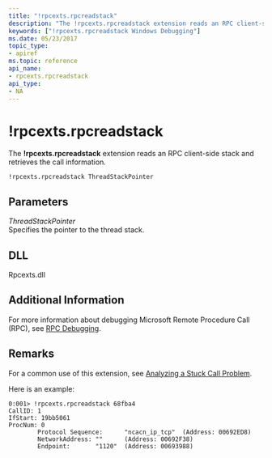 ```yaml
---
title: "!rpcexts.rpcreadstack"
description: "The !rpcexts.rpcreadstack extension reads an RPC client-side stack and retrieves the call information."
keywords: ["!rpcexts.rpcreadstack Windows Debugging"]
ms.date: 05/23/2017
topic_type:
- apiref
ms.topic: reference
api_name:
- rpcexts.rpcreadstack
api_type:
- NA
---
```


# !rpcexts.rpcreadstack

The **!rpcexts.rpcreadstack** extension reads an RPC client-side stack and retrieves the call information.

```dbgcmd
!rpcexts.rpcreadstack ThreadStackPointer
```

## Parameters

<span id="_______ThreadStackPointer______"></span><span id="_______threadstackpointer______"></span><span id="_______THREADSTACKPOINTER______"></span> *ThreadStackPointer*   
Specifies the pointer to the thread stack.

## DLL

Rpcexts.dll

## Additional Information

For more information about debugging Microsoft Remote Procedure Call (RPC), see [RPC Debugging](../debugger/rpc-debugging.md).

## Remarks

For a common use of this extension, see [Analyzing a Stuck Call Problem](../debugger/analyzing-a-stuck-call-problem.md).

Here is an example:

```dbgcmd
0:001> !rpcexts.rpcreadstack 68fba4
CallID: 1
IfStart: 19bb5061
ProcNum: 0
        Protocol Sequence:      "ncacn_ip_tcp"  (Address: 00692ED8)
        NetworkAddress: ""      (Address: 00692F38)
        Endpoint:       "1120"  (Address: 00693988)
```
